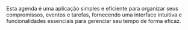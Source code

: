 Esta agenda é uma aplicação simples e eficiente para organizar seus compromissos, eventos e tarefas, fornecendo uma interface intuitiva e funcionalidades essenciais para gerenciar seu tempo de forma eficaz.
